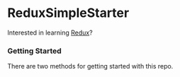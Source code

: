 # ReduxSimpleStarter

Interested in learning [Redux](https://www.udemy.com/react-redux/)?

### Getting Started

There are two methods for getting started with this repo.

